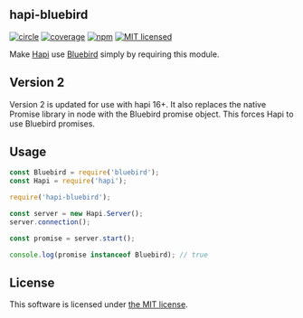 ## hapi-bluebird

[![circle](https://circleci.com/gh/mathewdgardner/hapi-bluebird.svg?style=svg)](https://circleci.com/gh/mathewdgardner/hapi-bluebird)
[![coverage](https://coveralls.io/repos/github/mathewdgardner/hapi-bluebird/badge.svg?branch=master)](https://coveralls.io/github/mathewdgardner/hapi-bluebird?branch=master)
[![npm](https://img.shields.io/npm/v/hapi-bluebird.svg?maxAge=2592000)](https://www.npmjs.com/package/hapi-bluebird)
[![MIT licensed](https://img.shields.io/badge/license-MIT-blue.svg)](https://raw.githubusercontent.com/mathewdgardner/hapi-bluebird/master/LICENSE)

Make [Hapi](https://gitub.com/hapijs/hapi) use [Bluebird](https://github.com/petkaantonov/bluebird) simply by requiring this module.

## Version 2

Version 2 is updated for use with hapi 16+. It also replaces the native Promise library in node with the Bluebird promise object. This forces Hapi to use Bluebird promises.

## Usage

```javascript
const Bluebird = require('bluebird');
const Hapi = require('hapi');

require('hapi-bluebird');

const server = new Hapi.Server();
server.connection();

const promise = server.start();

console.log(promise instanceof Bluebird); // true
```

## License

This software is licensed under [the MIT license](LICENSE.md).

